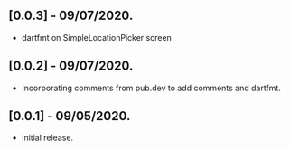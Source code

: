 ## [0.0.3] - 09/07/2020.

* dartfmt on SimpleLocationPicker screen 

## [0.0.2] - 09/07/2020.

* Incorporating comments from pub.dev to add comments and dartfmt.


## [0.0.1] - 09/05/2020.

* initial release.
